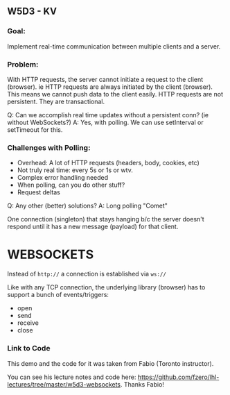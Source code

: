## W5D3 - KV

### Goal:
Implement real-time communication between multiple clients and a server.

### Problem:
With HTTP requests, the server cannot initiate a request to the client (browser). ie HTTP requests are always initiated by the client (browser). This means we cannot push data to the client easily. HTTP requests are not persistent. They are transactional.

Q: Can we accomplish real time updates without a persistent conn? (ie without WebSockets?)
A: Yes, with polling. We can use setInterval or setTimeout for this.

### Challenges with Polling:
 - Overhead:  A lot of HTTP requests (headers, body, cookies, etc)
 - Not truly real time: every 5s or 1s or wtv.
 - Complex error handling needed
 - When polling, can you do other stuff?
 - Request deltas

Q: Any other (better) solutions?
A: Long polling "Comet"

One connection (singleton) that stays hanging b/c the server doesn't respond until it has a new message (payload) for that client.

# WEBSOCKETS

Instead of `http://` a connection is established via `ws://`

Like with any TCP connection, the underlying library (browser) has to support a bunch of events/triggers:

- open
- send
- receive
- close

### Link to Code

This demo and the code for it was taken from Fabio (Toronto instructor).

You can see his lecture notes and code here: <https://github.com/fzero/lhl-lectures/tree/master/w5d3-websockets>. Thanks Fabio!

